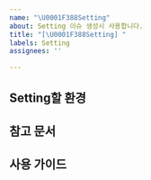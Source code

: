 ```yaml
---
name: "\U0001F388Setting"
about: Setting 이슈 생성시 사용합니다.
title: "[\U0001F388Setting] "
labels: Setting
assignees: ''

---
```


## Setting할 환경

## 참고 문서

## 사용 가이드

